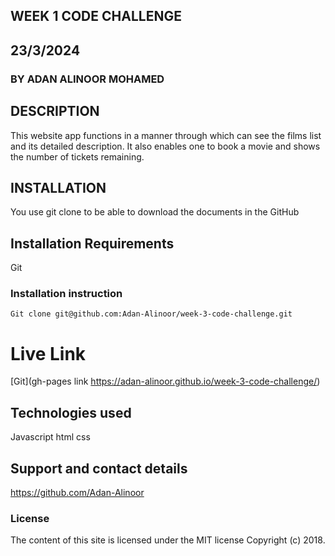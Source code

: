 ## WEEK 1 CODE CHALLENGE

## 23/3/2024

### BY ADAN ALINOOR MOHAMED

## DESCRIPTION
This website app functions in a manner through which can see the films list and its detailed description. It also enables one to book a movie and shows the number of tickets remaining.

## INSTALLATION 
You use git clone to be able to download the documents in the GitHub

## Installation Requirements
Git

### Installation instruction
```
Git clone git@github.com:Adan-Alinoor/week-3-code-challenge.git

```

# Live Link
[Git](gh-pages link https://adan-alinoor.github.io/week-3-code-challenge/)

## Technologies used
Javascript
html
css


## Support and contact details
https://github.com/Adan-Alinoor

### License
The content of this site is licensed under the MIT license
Copyright (c) 2018.